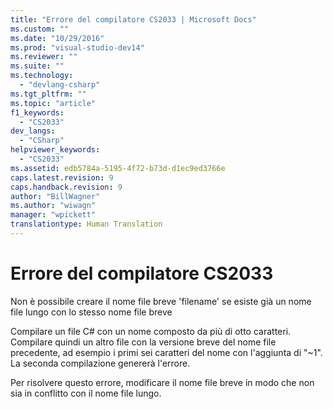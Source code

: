 ```yaml
---
title: "Errore del compilatore CS2033 | Microsoft Docs"
ms.custom: ""
ms.date: "10/29/2016"
ms.prod: "visual-studio-dev14"
ms.reviewer: ""
ms.suite: ""
ms.technology: 
  - "devlang-csharp"
ms.tgt_pltfrm: ""
ms.topic: "article"
f1_keywords: 
  - "CS2033"
dev_langs: 
  - "CSharp"
helpviewer_keywords: 
  - "CS2033"
ms.assetid: edb5784a-5195-4f72-b73d-d1ec9ed3766e
caps.latest.revision: 9
caps.handback.revision: 9
author: "BillWagner"
ms.author: "wiwagn"
manager: "wpickett"
translationtype: Human Translation
---
```

# Errore del compilatore CS2033
Non è possibile creare il nome file breve 'filename' se esiste già un nome file lungo con lo stesso nome file breve  
  
 Compilare un file C\# con un nome composto da più di otto caratteri. Compilare quindi un altro file con la versione breve del nome file precedente, ad esempio i primi sei caratteri del nome con l'aggiunta di "~1". La seconda compilazione genererà l'errore.  
  
 Per risolvere questo errore, modificare il nome file breve in modo che non sia in conflitto con il nome file lungo.